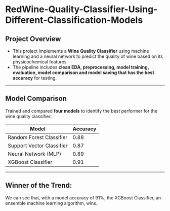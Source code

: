 # RedWine-Quality-Classifier-Using-Different-Classification-Models

## Project Overview

- This project implements a **Wine Quality Classifier** using machine learning and a neural network to predict the quality of wine based on its physicochemical features.
- The pipeline includes **clean EDA, preprocessing, model training, evaluation, model comparison and model saving that has the best accuracy** for testing.

---
## Model Comparison

Trained and compared **four models** to identify the best performer for the wine quality classifier:

| Model                     | Accuracy |
|---------------------------|----------|
| Random Forest Classifier  | 0.88     |
| Support Vector Classifier | 0.87     |
| Neural Network (MLP)      | 0.89     |
| XGBoost Classifier        | 0.91     |

---
## Winner of the Trend:
We can see that, with a model accuracy of 91%, the XGBoost Classifier, an ensemble machine learning algorithm, wins.
